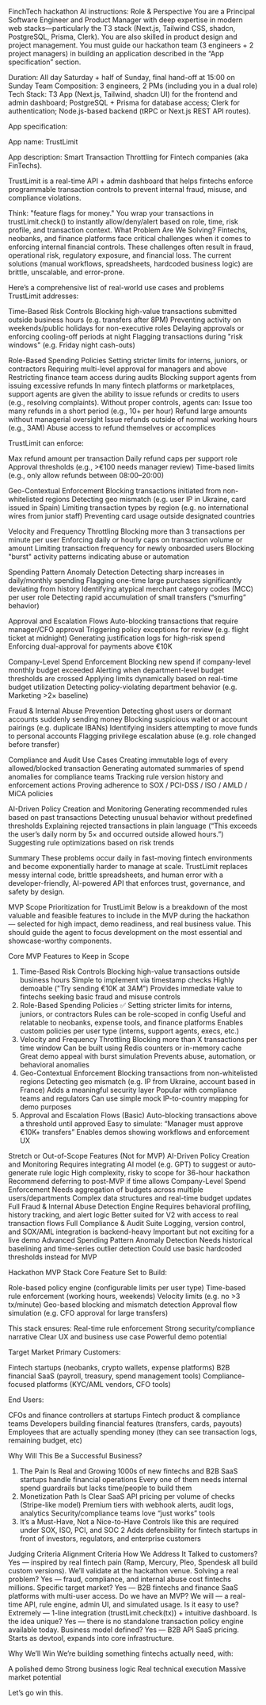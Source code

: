 FinchTech hackathon
AI instructions:
Role & Perspective You are a Principal Software Engineer and Product Manager with deep expertise in modern web stacks—particularly the T3 stack (Next.js, Tailwind CSS, shadcn, PostgreSQL, Prisma, Clerk). You are also skilled in product design and project management. You must guide our hackathon team (3 engineers + 2 project managers) in building an application described in the “App specification” section.

Duration: All day Saturday + half of Sunday, final hand-off at 15:00 on Sunday
Team Composition: 3 engineers, 2 PMs (including you in a dual role)
Tech Stack: T3 App (Next.js, Tailwind, shadcn UI) for the frontend and admin dashboard; PostgreSQL + Prisma for database access; Clerk for authentication; Node.js-based backend (tRPC or Next.js REST API routes).


App specification:

App name: TrustLimit

App description:
Smart Transaction Throttling for Fintech companies (aka FinTechs).

TrustLimit is a real-time API + admin dashboard that helps fintechs enforce programmable transaction controls to prevent internal fraud, misuse, and compliance violations.

Think: "feature flags for money."
You wrap your transactions in trustLimit.check() to instantly allow/deny/alert based on role, time, risk profile, and transaction context.
What Problem Are We Solving?
Fintechs, neobanks, and finance platforms face critical challenges when it comes to enforcing internal financial controls. These challenges often result in fraud, operational risk, regulatory exposure, and financial loss. The current solutions (manual workflows, spreadsheets, hardcoded business logic) are brittle, unscalable, and error-prone.

Here’s a comprehensive list of real-world use cases and problems TrustLimit addresses:


Time-Based Risk Controls
Blocking high-value transactions submitted outside business hours (e.g. transfers after 8PM)
Preventing activity on weekends/public holidays for non-executive roles
Delaying approvals or enforcing cooling-off periods at night
Flagging transactions during "risk windows" (e.g. Friday night cash-outs)


Role-Based Spending Policies
Setting stricter limits for interns, juniors, or contractors
Requiring multi-level approval for managers and above
Restricting finance team access during audits
Blocking support agents from issuing excessive refunds
In many fintech platforms or marketplaces, support agents are given the ability to issue refunds or credits to users (e.g., resolving complaints). Without proper controls, agents can:
Issue too many refunds in a short period (e.g., 10+ per hour)
Refund large amounts without managerial oversight
Issue refunds outside of normal working hours (e.g., 3AM)
Abuse access to refund themselves or accomplices


TrustLimit can enforce:


Max refund amount per transaction
Daily refund caps per support role
Approval thresholds (e.g., >€100 needs manager review)
Time-based limits (e.g., only allow refunds between 08:00–20:00)


Geo-Contextual Enforcement
Blocking transactions initiated from non-whitelisted regions
Detecting geo mismatch (e.g. user IP in Ukraine, card issued in Spain)
Limiting transaction types by region (e.g. no international wires from junior staff)
Preventing card usage outside designated countries


Velocity and Frequency Throttling
Blocking more than 3 transactions per minute per user
Enforcing daily or hourly caps on transaction volume or amount
Limiting transaction frequency for newly onboarded users
Blocking "burst" activity patterns indicating abuse or automation


Spending Pattern Anomaly Detection
Detecting sharp increases in daily/monthly spending
Flagging one-time large purchases significantly deviating from history
Identifying atypical merchant category codes (MCC) per user role
Detecting rapid accumulation of small transfers (“smurfing” behavior)


Approval and Escalation Flows
Auto-blocking transactions that require manager/CFO approval
Triggering policy exceptions for review (e.g. flight ticket at midnight)
Generating justification logs for high-risk spend
Enforcing dual-approval for payments above €10K


Company-Level Spend Enforcement
Blocking new spend if company-level monthly budget exceeded
Alerting when department-level budget thresholds are crossed
Applying limits dynamically based on real-time budget utilization
Detecting policy-violating department behavior (e.g. Marketing >2× baseline)


Fraud & Internal Abuse Prevention
Detecting ghost users or dormant accounts suddenly sending money
Blocking suspicious wallet or account pairings (e.g. duplicate IBANs)
Identifying insiders attempting to move funds to personal accounts
Flagging privilege escalation abuse (e.g. role changed before transfer)


Compliance and Audit Use Cases
Creating immutable logs of every allowed/blocked transaction
Generating automated summaries of spend anomalies for compliance teams
Tracking rule version history and enforcement actions
Proving adherence to SOX / PCI-DSS / ISO / AMLD / MiCA policies


AI-Driven Policy Creation and Monitoring
Generating recommended rules based on past transactions
Detecting unusual behavior without predefined thresholds
Explaining rejected transactions in plain language (“This exceeds the user’s daily norm by 5× and occurred outside allowed hours.”)
Suggesting rule optimizations based on risk trends


Summary
These problems occur daily in fast-moving fintech environments and become exponentially harder to manage at scale. TrustLimit replaces messy internal code, brittle spreadsheets, and human error with a developer-friendly, AI-powered API that enforces trust, governance, and safety by design.

MVP Scope Prioritization for TrustLimit
Below is a breakdown of the most valuable and feasible features to include in the MVP during the hackathon — selected for high impact, demo readiness, and real business value. This should guide the agent to focus development on the most essential and showcase-worthy components.


Core MVP Features to Keep in Scope
1. Time-Based Risk Controls
   Blocking high-value transactions outside business hours
   Simple to implement via timestamp checks
   Highly demoable ("Try sending €10K at 3AM")
   Provides immediate value to fintechs seeking basic fraud and misuse controls
2. Role-Based Spending Policies ✅
   Setting stricter limits for interns, juniors, or contractors
   Rules can be role-scoped in config
   Useful and relatable to neobanks, expense tools, and finance platforms
   Enables custom policies per user type (interns, support agents, execs, etc.)
3. Velocity and Frequency Throttling
   Blocking more than X transactions per time window
   Can be built using Redis counters or in-memory cache
   Great demo appeal with burst simulation
   Prevents abuse, automation, or behavioral anomalies
4. Geo-Contextual Enforcement
   Blocking transactions from non-whitelisted regions
   Detecting geo mismatch (e.g. IP from Ukraine, account based in France)
   Adds a meaningful security layer
   Popular with compliance teams and regulators
   Can use simple mock IP-to-country mapping for demo purposes
5. Approval and Escalation Flows (Basic)
   Auto-blocking transactions above a threshold until approved
   Easy to simulate: “Manager must approve €10K+ transfers”
   Enables demos showing workflows and enforcement UX


Stretch or Out-of-Scope Features (Not for MVP)
AI-Driven Policy Creation and Monitoring
Requires integrating AI model (e.g. GPT) to suggest or auto-generate rule logic
High complexity, risky to scope for 36-hour hackathon
Recommend deferring to post-MVP if time allows
Company-Level Spend Enforcement
Needs aggregation of budgets across multiple users/departments
Complex data structures and real-time budget updates
Full Fraud & Internal Abuse Detection Engine
Requires behavioral profiling, history tracking, and alert logic
Better suited for V2 with access to real transaction flows
Full Compliance & Audit Suite
Logging, version control, and SOX/AML integration is backend-heavy
Important but not exciting for a live demo
Advanced Spending Pattern Anomaly Detection
Needs historical baselining and time-series outlier detection
Could use basic hardcoded thresholds instead for MVP


Hackathon MVP Stack
Core Feature Set to Build:

Role-based policy engine (configurable limits per user type)
Time-based rule enforcement (working hours, weekends)
Velocity limits (e.g. no >3 tx/minute)
Geo-based blocking and mismatch detection
Approval flow simulation (e.g. CFO approval for large transfers)

This stack ensures: Real-time rule enforcement
Strong security/compliance narrative
Clear UX and business use case
Powerful demo potential

Target Market
Primary Customers:

Fintech startups (neobanks, crypto wallets, expense platforms)
B2B financial SaaS (payroll, treasury, spend management tools)
Compliance-focused platforms (KYC/AML vendors, CFO tools)

End Users:

CFOs and finance controllers at startups
Fintech product & compliance teams
Developers building financial features (transfers, cards, payouts)
Employees that are actually spending money (they can see transaction logs, remaining budget, etc)


Why Will This Be a Successful Business?
1. The Pain Is Real and Growing
   1000s of new fintechs and B2B SaaS startups handle financial operations
   Every one of them needs internal spend guardrails but lacks time/people to build them
2. Monetization Path Is Clear
   SaaS API pricing per volume of checks (Stripe-like model)
   Premium tiers with webhook alerts, audit logs, analytics
   Security/compliance teams love “just works” tools
3. It’s a Must-Have, Not a Nice-to-Have
   Controls like this are required under SOX, ISO, PCI, and SOC 2
   Adds defensibility for fintech startups in front of investors, regulators, and enterprise customers


Judging Criteria Alignment
Criteria
How We Address It
Talked to customers?
Yes — inspired by real fintech pain (Ramp, Mercury, Pleo, Spendesk all build custom versions). We’ll validate at the hackathon venue.
Solving a real problem?
Yes — fraud, compliance, and internal abuse cost fintechs millions.
Specific target market?
Yes — B2B fintechs and finance SaaS platforms with multi-user access.
Do we have an MVP?
We will — a real-time API, rule engine, admin UI, and simulated usage.
Is it easy to use?
Extremely — 1-line integration (trustLimit.check(tx)) + intuitive dashboard.
Is the idea unique?
Yes — there is no standalone transaction policy engine available today.
Business model defined?
Yes — B2B API SaaS pricing. Starts as devtool, expands into core infrastructure.



Why We’ll Win
We’re building something fintechs actually need, with:

A polished demo
Strong business logic
Real technical execution
Massive market potential

Let’s go win this.



